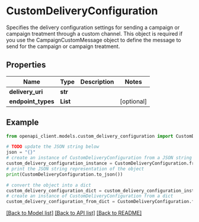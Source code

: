 # CustomDeliveryConfiguration

Specifies the delivery configuration settings for sending a campaign or campaign treatment through a custom channel. This object is required if you use the CampaignCustomMessage object to define the message to send for the campaign or campaign treatment.

## Properties

Name | Type | Description | Notes
------------ | ------------- | ------------- | -------------
**delivery_uri** | **str** |  | 
**endpoint_types** | **List** |  | [optional] 

## Example

```python
from openapi_client.models.custom_delivery_configuration import CustomDeliveryConfiguration

# TODO update the JSON string below
json = "{}"
# create an instance of CustomDeliveryConfiguration from a JSON string
custom_delivery_configuration_instance = CustomDeliveryConfiguration.from_json(json)
# print the JSON string representation of the object
print(CustomDeliveryConfiguration.to_json())

# convert the object into a dict
custom_delivery_configuration_dict = custom_delivery_configuration_instance.to_dict()
# create an instance of CustomDeliveryConfiguration from a dict
custom_delivery_configuration_from_dict = CustomDeliveryConfiguration.from_dict(custom_delivery_configuration_dict)
```
[[Back to Model list]](../README.md#documentation-for-models) [[Back to API list]](../README.md#documentation-for-api-endpoints) [[Back to README]](../README.md)


